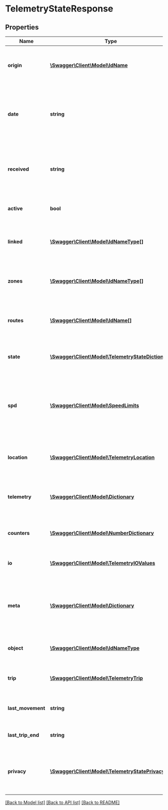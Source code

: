 # TelemetryStateResponse

## Properties
Name | Type | Description | Notes
------------ | ------------- | ------------- | -------------
**origin** | [**\Swagger\Client\Model\IdName**](IdName.md) | The device that generated this telemetry message | [optional] 
**date** | **string** | The ISO8601 UTC date that the message was generated by the device | 
**received** | **string** | The ISO8601 UTC date that the message was received by the system | 
**active** | **bool** | True if the device is in an active state | [optional] 
**linked** | [**\Swagger\Client\Model\IdNameType[]**](IdNameType.md) | A list of assets linked to this telemetry message | 
**zones** | [**\Swagger\Client\Model\IdNameType[]**](IdNameType.md) | A list of zones which are relevant to this location | [optional] 
**routes** | [**\Swagger\Client\Model\IdName[]**](IdName.md) | A list of routes which are relevant to this location | [optional] 
**state** | [**\Swagger\Client\Model\TelemetryStateDictionary**](TelemetryStateDictionary.md) | The relevant asset state for this message | [optional] 
**spd** | [**\Swagger\Client\Model\SpeedLimits**](SpeedLimits.md) | If road speed is enabled, the speed limit information retrieved from reverse geocoding | [optional] 
**location** | [**\Swagger\Client\Model\TelemetryLocation**](TelemetryLocation.md) | The current location where this message was generated | [optional] 
**telemetry** | [**\Swagger\Client\Model\Dictionary**](Dictionary.md) | A list of telemetry states and values for this message | [optional] 
**counters** | [**\Swagger\Client\Model\NumberDictionary**](NumberDictionary.md) | A list of counter values for this message | [optional] 
**io** | [**\Swagger\Client\Model\TelemetryIOValues**](TelemetryIOValues.md) | Parsed IO values for this message | [optional] 
**meta** | [**\Swagger\Client\Model\Dictionary**](Dictionary.md) | A dictionary of meta information generated in the system during processing | [optional] 
**object** | [**\Swagger\Client\Model\IdNameType**](IdNameType.md) | The asset that this information belongs to | [optional] 
**trip** | [**\Swagger\Client\Model\TelemetryTrip**](TelemetryTrip.md) | Details about the last in progress trip | [optional] 
**last_movement** | **string** | The last time that the asset moved. | [optional] 
**last_trip_end** | **string** | The time when the last trip ended. | [optional] 
**privacy** | [**\Swagger\Client\Model\TelemetryStatePrivacy**](TelemetryStatePrivacy.md) | Information about any privacy state that currently applies to this asset | [optional] 

[[Back to Model list]](../README.md#documentation-for-models) [[Back to API list]](../README.md#documentation-for-api-endpoints) [[Back to README]](../README.md)


